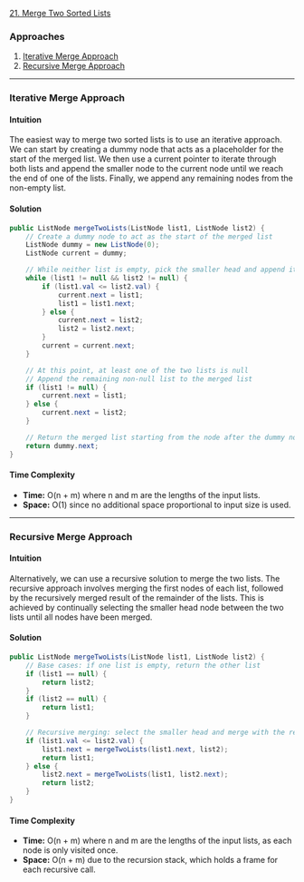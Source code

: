 [21. Merge Two Sorted Lists](https://leetcode.com/problems/merge-two-sorted-lists/)

### Approaches
1. [Iterative Merge Approach](#iterative-merge-approach)
2. [Recursive Merge Approach](#recursive-merge-approach)

---

### Iterative Merge Approach

#### Intuition
The easiest way to merge two sorted lists is to use an iterative approach. We can start by creating a dummy node that acts as a placeholder for the start of the merged list. We then use a current pointer to iterate through both lists and append the smaller node to the current node until we reach the end of one of the lists. Finally, we append any remaining nodes from the non-empty list.

#### Solution
```java
public ListNode mergeTwoLists(ListNode list1, ListNode list2) {
    // Create a dummy node to act as the start of the merged list
    ListNode dummy = new ListNode(0);
    ListNode current = dummy;

    // While neither list is empty, pick the smaller head and append it to the merged list
    while (list1 != null && list2 != null) {
        if (list1.val <= list2.val) {
            current.next = list1;
            list1 = list1.next;
        } else {
            current.next = list2;
            list2 = list2.next;
        }
        current = current.next;
    }

    // At this point, at least one of the two lists is null
    // Append the remaining non-null list to the merged list
    if (list1 != null) {
        current.next = list1;
    } else {
        current.next = list2;
    }

    // Return the merged list starting from the node after the dummy node
    return dummy.next;
}
```

#### Time Complexity
- **Time:** O(n + m) where n and m are the lengths of the input lists.
- **Space:** O(1) since no additional space proportional to input size is used.

---

### Recursive Merge Approach

#### Intuition
Alternatively, we can use a recursive solution to merge the two lists. The recursive approach involves merging the first nodes of each list, followed by the recursively merged result of the remainder of the lists. This is achieved by continually selecting the smaller head node between the two lists until all nodes have been merged.

#### Solution
```java
public ListNode mergeTwoLists(ListNode list1, ListNode list2) {
    // Base cases: if one list is empty, return the other list
    if (list1 == null) {
        return list2;
    }
    if (list2 == null) {
        return list1;
    }

    // Recursive merging: select the smaller head and merge with the rest
    if (list1.val <= list2.val) {
        list1.next = mergeTwoLists(list1.next, list2);
        return list1;
    } else {
        list2.next = mergeTwoLists(list1, list2.next);
        return list2;
    }
}
```

#### Time Complexity
- **Time:** O(n + m) where n and m are the lengths of the input lists, as each node is only visited once.
- **Space:** O(n + m) due to the recursion stack, which holds a frame for each recursive call.

